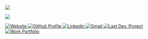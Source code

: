 ![](https://komarev.com/ghpvc/?username=sayed-masud&color=green&label=Profile+Views)
<p><img align="center" src="https://github-profile-summary-cards.vercel.app/api/cards/profile-details?username=sayed-masud&theme=github_dark"/></p>

<!--<br>
<a href="https://github.com/sayed-masud/github-readme-activity-graph"><img alt="Kazi Sayed Hossains's Activity Graph" src="https://activity-graph.herokuapp.com/graph?username=sayed-masud&bg_color=0D1117&color=5BCDEC&line=5BCDEC&point=FFFFFF&hide_border=true" /></a>-->

<p>
  <a href="https://sayed-masud.github.io" title="Portfolio Website" target="_blank">
  <img
    alt="Website"
    src="https://img.shields.io/static/v1?label=&message=Website&color=red&style=for-the-badge"
  />
</a>
 <a href="https://github.com/sayed-masud/profile" target="_blank">
  <img
    alt="GitHub Profile"
    src="https://img.shields.io/static/v1?label=&message=GitHub Profile&color=red&style=for-the-badge"
  />
</a>
<a href="https://www.linkedin.com/in/sayedmasud" target="_blank">
  <img
    alt="Linkedin"
    src="https://img.shields.io/badge/linkedin-0077B5?logo=linkedin&logoColor=white&style=for-the-badge"
  />
</a>
<!--<a href="https://mail.google.com/mail/?view=cm&fs=1&to=sayedmasud69@gmail.com&su=&body=" target="_blank">
  <img
    alt="Gmail"
    src="https://img.shields.io/badge/Gmail-0077B5?message=Gmail&style=for-the-badge"
  />
</a>-->
<a href="https://mail.google.com/mail/?view=cm&fs=1&to=sayedmasud69@gmail.com&su=&body=" target="_blank">
  <img
    alt="Gmail"
    src="https://img.shields.io/badge/Gmail-0077B5?logo=gmail&logoColor=red&style=for-the-badge"
  />
</a>
<a href="https://pbs.com.bd" target="_blank">
  <img
    alt="Last Dev. Project"
    src="https://img.shields.io/static/v1?label=&message=Last Project&color=lightgrey&style=for-the-badge"
  />
</a>
 <a href="https://www.youtube.com/embed/gq-fNaTUf9Y" target="_blank">
  <img
    alt="Work Portfolio"
    src="https://img.shields.io/static/v1?label=&message=Work Portfolio&color=lightgrey&style=for-the-badge"
  />
</a>
</p>

<!--<p>
<a href="https://github.com/stars/sayed-masud/lists/featured-work" target="_blank">
  <img
    alt="Featured Work"
    src="https://img.shields.io/static/v1?label=&message=Featured Work&color=yellowgreen"
  />
</a>

<a href="https://github.com/stars/sayed-masud/lists/asp-net-webforms-c" target="_blank">
  <img
    alt="ASP.Net WebForms"
    src="https://img.shields.io/static/v1?label=&message=ASP.Net WebForms&color=yellowgreen"
  />
</a>

<a href="https://github.com/stars/sayed-masud/lists/asp-net-core-c" target="_blank">
  <img
    alt="ASP.Net Core"
    src="https://img.shields.io/static/v1?label=&message=ASP.Net Core&color=yellowgreen"
  />
</a>

<a href="https://github.com/stars/sayed-masud/lists/php-php-framework" target="_blank">
  <img
    alt="PHP"
    src="https://img.shields.io/static/v1?label=&message=PHP&color=yellowgreen"
  />
</a>

<a href="https://github.com/stars/sayed-masud/lists/javascript-jquery" target="_blank">
  <img
    alt="jQuery"
    src="https://img.shields.io/static/v1?label=&message=jQuery&color=yellowgreen"
  />
</a>

<a href="https://github.com/stars/sayed-masud/lists/api-related-work" target="_blank">
  <img
    alt="API"
    src="https://img.shields.io/static/v1?label=&message=API&color=yellowgreen"
  />
</a>

<a href="https://github.com/stars/sayed-masud/lists/database-ms-sql-server-mysql" target="_blank">
  <img
    alt="Database"
    src="https://img.shields.io/static/v1?label=&message=Database&color=yellowgreen"
  />
</a>

<a href="https://github.com/stars/sayed-masud/lists/desktop-application-winforms" target="_blank">
  <img
    alt="Desktop Application"
    src="https://img.shields.io/static/v1?label=&message=Desktop Application&color=yellowgreen"
  />
</a>

<a href="https://github.com/stars/sayed-masud/lists/web-design" target="_blank">
  <img
    alt="Web Design"
    src="https://img.shields.io/static/v1?label=&message=Web Design & Bootstrap&color=yellowgreen"
  />
</a>
</p>



